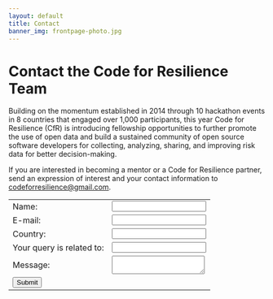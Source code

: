 ```yaml
---
layout: default
title: Contact
banner_img: frontpage-photo.jpg
---
```


Contact the Code for Resilience Team
====================================

Building on the momentum established in 2014 through 10 hackathon events in 8 countries that engaged over 1,000 participants, this year Code for Resilience (CfR) is introducing fellowship opportunities to further promote the use of open data and build a sustained community of open source software developers for collecting, analyzing, sharing, and improving risk data for better decision-making.


If you are interested in becoming a mentor or a Code for Resilience partner, send an expression of interest and your contact information to codeforresilience@gmail.com.

<form action="#" method="post">
  <table border="0">
  <tr><td>Name:</td><td> <input type="text" name="name"></td></tr>
  <tr><td>E-mail: </td><td><input type="text" name="email"></td></tr>
  <tr><td>Country: </td><td><input type="text" name="country"></td></tr>
  <tr><td>Your query is related to: </td><td><input type="text" name="query"></td></tr>
  <tr><td>Message: </td><td><textarea name="message"></textarea></td></tr>
  <tr><td><input type="submit"></td></tr>
  </table>
</form>
